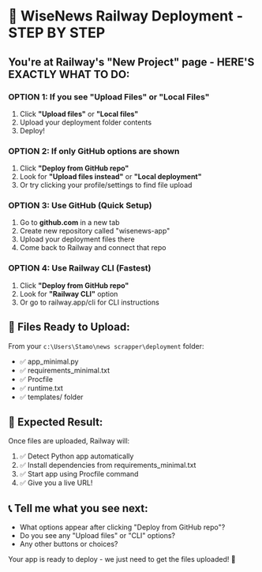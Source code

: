 # 🚀 WiseNews Railway Deployment - STEP BY STEP

## You're at Railway's "New Project" page - HERE'S EXACTLY WHAT TO DO:

### **OPTION 1: If you see "Upload Files" or "Local Files"**
1. Click **"Upload files"** or **"Local files"**
2. Upload your deployment folder contents
3. Deploy!

### **OPTION 2: If only GitHub options are shown**
1. Click **"Deploy from GitHub repo"**
2. Look for **"Upload files instead"** or **"Local deployment"**
3. Or try clicking your profile/settings to find file upload

### **OPTION 3: Use GitHub (Quick Setup)**
1. Go to **github.com** in a new tab
2. Create new repository called "wisenews-app"
3. Upload your deployment files there
4. Come back to Railway and connect that repo

### **OPTION 4: Use Railway CLI (Fastest)**
1. Click **"Deploy from GitHub repo"**
2. Look for **"Railway CLI"** option
3. Or go to railway.app/cli for CLI instructions

## 📁 **Files Ready to Upload:**
From your `c:\Users\Stamo\news scrapper\deployment` folder:
- ✅ app_minimal.py
- ✅ requirements_minimal.txt  
- ✅ Procfile
- ✅ runtime.txt
- ✅ templates/ folder

## 🎯 **Expected Result:**
Once files are uploaded, Railway will:
1. ✅ Detect Python app automatically
2. ✅ Install dependencies from requirements_minimal.txt
3. ✅ Start app using Procfile command
4. ✅ Give you a live URL!

## 📞 **Tell me what you see next:**
- What options appear after clicking "Deploy from GitHub repo"?
- Do you see any "Upload files" or "CLI" options?
- Any other buttons or choices?

Your app is ready to deploy - we just need to get the files uploaded! 🚀
